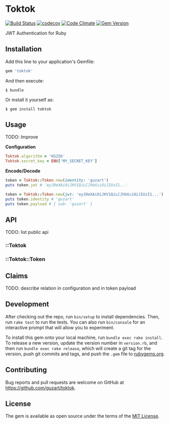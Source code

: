 # Toktok

[![Build Status](https://travis-ci.org/guzart/toktok.svg?branch=master)](https://travis-ci.org/guzart/toktok)
[![codecov](https://codecov.io/gh/guzart/toktok/branch/master/graph/badge.svg)](https://codecov.io/gh/guzart/toktok)
[![Code Climate](https://codeclimate.com/github/guzart/toktok/badges/gpa.svg)](https://codeclimate.com/github/guzart/toktok)
[![Gem Version](https://badge.fury.io/rb/toktok.svg)](https://badge.fury.io/rb/toktok)


JWT Authentication for Ruby

## Installation

Add this line to your application's Gemfile:

```ruby
gem 'toktok'
```

And then execute:

    $ bundle

Or install it yourself as:

    $ gem install toktok

## Usage

TODO: Improve

**Configuration**

```ruby
Toktok.algorithm = 'HS256'
Toktok.secret_key = ENV['MY_SECRET_KEY']
```

**Encode/Decode**

```ruby
token = Toktok::Token.new(identity: 'guzart')
puts token.jwt # 'eyJ0eXAiOiJKV1QiLCJhbGciOiJIUzI1...'

token = Toktok::Token.new(jwt: 'eyJ0eXAiOiJKV1QiLCJhbGciOiJIUzI1...')
puts token.identity # 'guzart'
puts token.payload # { sub: 'guzart' }
```

## API

TODO: list public api

### ::Toktok

### ::Toktok::Token

## Claims

TODO: describe relation in configuration and in token payload

## Development

After checking out the repo, run `bin/setup` to install dependencies. Then, run `rake test` to run the tests. You can also run `bin/console` for an interactive prompt that will allow you to experiment.

To install this gem onto your local machine, run `bundle exec rake install`. To release a new version, update the version number in `version.rb`, and then run `bundle exec rake release`, which will create a git tag for the version, push git commits and tags, and push the `.gem` file to [rubygems.org](https://rubygems.org).

## Contributing

Bug reports and pull requests are welcome on GitHub at https://github.com/guzart/toktok.

## License

The gem is available as open source under the terms of the [MIT License](http://opensource.org/licenses/MIT).


